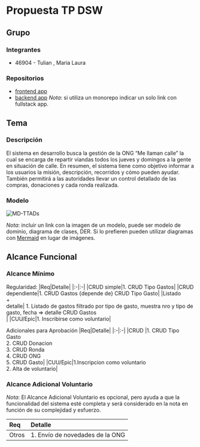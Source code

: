 # Propuesta TP DSW

## Grupo
### Integrantes
* 46904 - Tulian , Maria Laura

### Repositorios
* [frontend app](http://hyperlinkToGihubOrGitlab)
* [backend app](http://hyperlinkToGihubOrGitlab)
*Nota*: si utiliza un monorepo indicar un solo link con fullstack app.

## Tema
### Descripción
El sistema en desarrollo busca la gestión de la ONG “Me llaman calle” la cual se encarga de repartir viandas todos los jueves y domingos a la gente en situación de calle. 
En resumen, el sistema tiene como objetivo informar a los usuarios la misión, descripción, recorridos y cómo pueden ayudar. También permitirá a las autoridades llevar un control detallado de las compras, donaciones y cada ronda realizada.


### Modelo
![![MD-TTADs](https://github.com/lauratulian/TP-Desarrollo/assets/82680814/2589fe49-9d2e-47f5-b896-fda13f0097d4)]()

*Nota*: incluir un link con la imagen de un modelo, puede ser modelo de dominio, diagrama de clases, DER. Si lo prefieren pueden utilizar diagramas con [Mermaid](https://mermaid.js.org) en lugar de imágenes.

## Alcance Funcional 

### Alcance Mínimo



Regularidad:
|Req|Detalle|
|:-|:-|
|CRUD simple|1. CRUD Tipo Gastos|
|CRUD dependiente|1. CRUD Gastos {depende de} CRUD Tipo Gasto|
|Listado<br>+<br>detalle| 1. Listado de gastos filtrado por tipo de gasto, muestra nro y tipo de gasto, fecha => detalle CRUD Gastos<br> |
|CUU/Epic|1. Inscribirse como voluntario|


Adicionales para Aprobación
|Req|Detalle|
|:-|:-|
|CRUD |1. CRUD Tipo Gasto<br>2. CRUD Donacion<br>3. CRUD Ronda<br>4. CRUD ONG<br>5. CRUD Gasto|
|CUU/Epic|1.Inscripcion como voluntario<br>2. Alta de voluntario|


### Alcance Adicional Voluntario

*Nota*: El Alcance Adicional Voluntario es opcional, pero ayuda a que la funcionalidad del sistema esté completa y será considerado en la nota en función de su complejidad y esfuerzo.

|Req|Detalle|
|:-|:-|
|Otros|1. Envío de novedades de la ONG|


